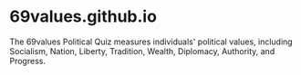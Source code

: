 # 69values.github.io
The 69values Political Quiz measures individuals' political values, including Socialism, Nation, Liberty, Tradition, Wealth, Diplomacy, Authority, and Progress.
